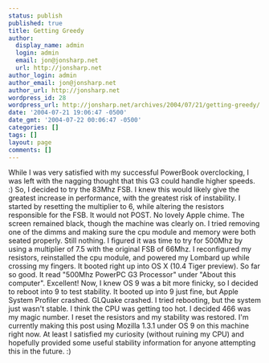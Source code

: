```yaml
---
status: publish
published: true
title: Getting Greedy
author:
  display_name: admin
  login: admin
  email: jon@jonsharp.net
  url: http://jonsharp.net
author_login: admin
author_email: jon@jonsharp.net
author_url: http://jonsharp.net
wordpress_id: 28
wordpress_url: http://jonsharp.net/archives/2004/07/21/getting-greedy/
date: '2004-07-21 19:06:47 -0500'
date_gmt: '2004-07-22 00:06:47 -0500'
categories: []
tags: []
layout: page
comments: []
---
```

While I was very satisfied with my successful PowerBook overclocking, I was left with the nagging thought that this G3 could handle higher speeds.  :)  So, I decided to try the 83Mhz FSB.  I knew this would likely give the greatest increase in performance, with the greatest risk of instability.  I started by resetting the multiplier to 6, while altering the resistors responsible for the FSB.  It would not POST.  No lovely Apple chime.  The screen remained black, though the machine was clearly on.  I tried removing one of the dimms and making sure the cpu module and memory were both seated properly.  Still nothing.  I figured it was time to try for 500Mhz by using a multiplier of 7.5 with the original FSB of 66Mhz.  I reconfigured my resistors, reinstalled the cpu module, and powered my Lombard up while crossing my fingers.  It booted right up into OS X (10.4 Tiger preview).  So far so good.  It read "500Mhz PowerPC G3 Processor" under "About this computer".  Excellent!  Now, I knew OS 9 was a bit more finicky, so I decided to reboot into 9 to test stability.  It booted up into 9 just fine, but Apple System Profiler crashed.  GLQuake crashed.  I tried rebooting, but the system just wasn't stable.  I think the CPU was getting too hot.  I decided 466 was my magic number.  I reset the resistors and my stability was restored.  I'm currently making this post using Mozilla 1.3.1 under OS 9 on this machine right now.  At least I satisfied my curiosity (without ruining my CPU) and hopefully provided some useful stability information for anyone attempting this in the future. :)
